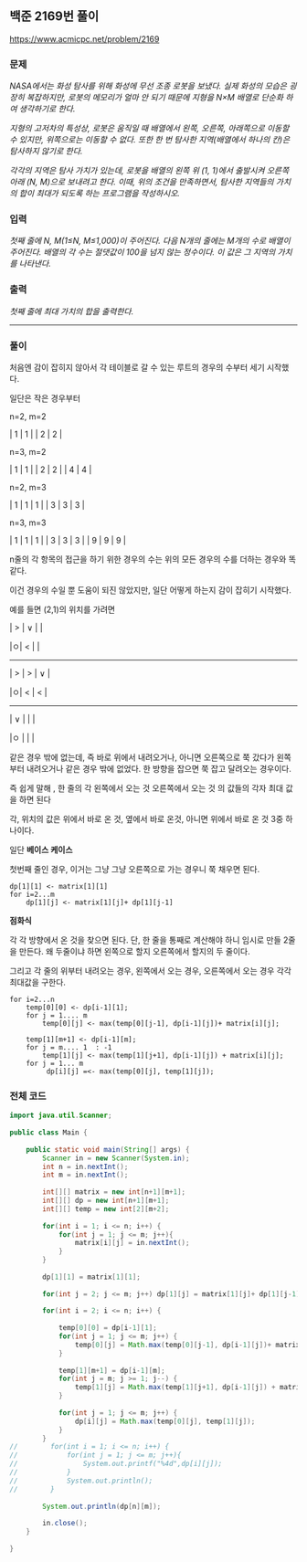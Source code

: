 ## 백준 2169번 풀이

https://www.acmicpc.net/problem/2169

### 문제

*NASA에서는 화성 탐사를 위해 화성에 무선 조종 로봇을 보냈다. 실제 화성의 모습은 굉장히 복잡하지만, 로봇의 메모리가 얼마 안 되기 때문에 지형을 N×M 배열로 단순화 하여 생각하기로 한다.*

*지형의 고저차의 특성상, 로봇은 움직일 때 배열에서 왼쪽, 오른쪽, 아래쪽으로 이동할 수 있지만, 위쪽으로는 이동할 수 없다. 또한 한 번 탐사한 지역(배열에서 하나의 칸)은 탐사하지 않기로 한다.*

*각각의 지역은 탐사 가치가 있는데, 로봇을 배열의 왼쪽 위 (1, 1)에서 출발시켜 오른쪽 아래 (N, M)으로 보내려고 한다. 이때, 위의 조건을 만족하면서, 탐사한 지역들의 가치의 합이 최대가 되도록 하는 프로그램을 작성하시오.*



### 입력

*첫째 줄에 N, M(1≤N, M≤1,000)이 주어진다. 다음 N개의 줄에는 M개의 수로 배열이 주어진다. 배열의 각 수는 절댓값이 100을 넘지 않는 정수이다. 이 값은 그 지역의 가치를 나타낸다.*

### 출력

*첫째 줄에 최대 가치의 합을 출력한다.*

***



### 풀이

 처음엔 감이 잡히지 않아서 각 테이블로 갈 수 있는 루트의 경우의 수부터 세기 시작했다.

일단은 작은 경우부터

n=2, m=2

| 1 | 1 |
| 2 | 2 |

n=3, m=2

| 1 | 1 |
| 2 | 2 |
| 4 | 4 |

n=2, m=3

| 1 | 1 | 1 |
| 3 | 3 | 3 |

n=3, m=3

| 1 | 1 | 1 |
| 3 | 3 | 3 |
| 9 | 9 | 9 |

n줄의 각 항목의 접근을 하기 위한 경우의 수는 위의 모든 경우의 수를 더하는 경우와 똑같다.

이건 경우의 수일 뿐 도움이 되진 않았지만, 일단 어떻게 하는지 감이 잡히기 시작했다.



예를 들면 (2,1)의 위치를 가려면

\| > | ∨ |   |

\|ㅇ| <  |   |

---

\| > | > | ∨ |

\|ㅇ| < | <  |

---

\| ∨ |    |    |

\|ㅇ |    |    |

같은 경우 밖에 없는데, 즉 바로 위에서 내려오거나, 아니면 오른쪽으로 쭉 갔다가 왼쪽부터 내려오거나 같은 경우 밖에 없었다. 한 방향을 잡으면 쭉 잡고 달려오는 경우이다.



즉 쉽게 말해 , 한 줄의 각 왼쪽에서 오는 것 오른쪽에서 오는 것 의 값들의 각자 최대 값을 하면 된다

각,  위치의 값은 위에서 바로 온 것, 옆에서 바로 온것, 아니면 위에서 바로 온 것 3중 하나이다.



일단 **베이스 케이스**

첫번째 줄인 경우, 이거는 그냥 그냥 오른쪽으로 가는 경우니 쭉 채우면 된다.

```sudo
dp[1][1] <- matrix[1][1]
for i=2...m
	dp[1][j] <- matrix[1][j]+ dp[1][j-1]
```



**점화식**

각 각 방향에서 온 것을 찾으면 된다. 단, 한 줄을 통째로 계산해야 하니 임시로 만들 2줄을 만든다. 왜 두줄이냐 하면 왼쪽으로 할지 오른쪽에서 할지의 두 줄이다.



그리고 각 줄의 위부터 내려오는 경우, 왼쪽에서 오는 경우, 오른쪽에서 오는 경우 각각 최대값을 구한다.

```sudo
for i=2...n
	temp[0][0] <- dp[i-1][1];
    for j = 1.... m
		temp[0][j] <- max(temp[0][j-1], dp[i-1][j])+ matrix[i][j];

    temp[1][m+1] <- dp[i-1][m];
    for j = m.... 1  : -1 
		temp[1][j] <- max(temp[1][j+1], dp[i-1][j]) + matrix[i][j];
	for j = 1... m
         dp[i][j] =<- max(temp[0][j], temp[1][j]);
```







### 전체 코드

```java
import java.util.Scanner;
 
public class Main {
 
    public static void main(String[] args) {
        Scanner in = new Scanner(System.in);
        int n = in.nextInt();
        int m = in.nextInt();
         
        int[][] matrix = new int[n+1][m+1];
        int[][] dp = new int[n+1][m+1];
        int[][] temp = new int[2][m+2];
         
        for(int i = 1; i <= n; i++) {
            for(int j = 1; j <= m; j++){
                matrix[i][j] = in.nextInt();
            }
        }
         
        dp[1][1] = matrix[1][1];
         
        for(int j = 2; j <= m; j++) dp[1][j] = matrix[1][j]+ dp[1][j-1];
         
        for(int i = 2; i <= n; i++) {
             
            temp[0][0] = dp[i-1][1];
            for(int j = 1; j <= m; j++) {
                temp[0][j] = Math.max(temp[0][j-1], dp[i-1][j])+ matrix[i][j];
            }
             
            temp[1][m+1] = dp[i-1][m];
            for(int j = m; j >= 1; j--) {
                temp[1][j] = Math.max(temp[1][j+1], dp[i-1][j]) + matrix[i][j];
            }
             
            for(int j = 1; j <= m; j++) {
                dp[i][j] = Math.max(temp[0][j], temp[1][j]);
            }
        }
//        for(int i = 1; i <= n; i++) {
//            for(int j = 1; j <= m; j++){
//                System.out.printf("%4d",dp[i][j]);
//            }
//            System.out.println();
//        }
        
        System.out.println(dp[n][m]);
         
        in.close();
    }
 
}
```

